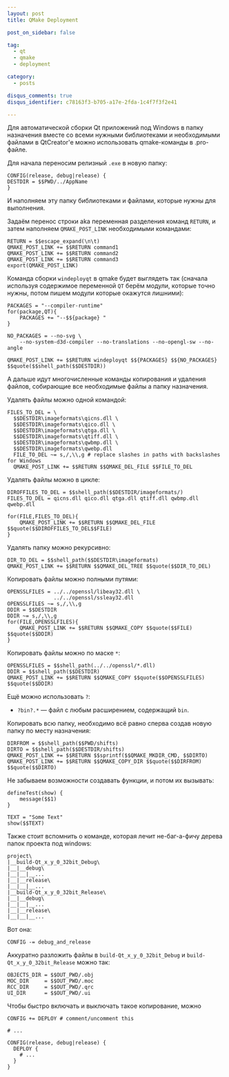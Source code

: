 ```yaml
---
layout: post
title: QMake Deployment

post_on_sidebar: false

tag:
  - qt
  - qmake
  - deployment

category:
  - posts

disqus_comments: true
disqus_identifier: c78163f3-b705-a17e-2fda-1c4f7f3f2e41

---
```


Для автоматической сборки Qt приложений под Windows в папку назначения вместе со всеми нужными библиотеками и необходимыми файлами в QtCreator'е можно использовать qmake-команды в .pro-файле.

Для начала переносим релизный `.exe` в новую папку:

``` qmake
CONFIG(release, debug|release) {
DESTDIR = $$PWD/../AppName
}
```

И наполняем эту папку библиотеками и файлами, которые нужны для выполнения.

Задаём перенос строки aka переменная разделения команд `RETURN`, и затем наполняем `QMAKE_POST_LINK` необходимыми командами:

``` qmake
RETURN = $$escape_expand(\n\t)
QMAKE_POST_LINK += $$RETURN command1
QMAKE_POST_LINK += $$RETURN command2
QMAKE_POST_LINK += $$RETURN command3
export(QMAKE_POST_LINK)
```
<!--more-->
Команда сборки `windeployqt` в qmake будет выглядеть так (сначала используя содержимое переменной `QT` берём модули, которые точно нужны, потом пишем модули которые окажутся лишними):

``` qmake
PACKAGES = "--compiler-runtime"
for(package,QT){
    PACKAGES += "--$${package} "
}

NO_PACKAGES = --no-svg \
    --no-system-d3d-compiler --no-translations --no-opengl-sw --no-angle

QMAKE_POST_LINK += $$RETURN windeployqt $${PACKAGES} $${NO_PACKAGES} $$quote($$shell_path($$DESTDIR))
```  

А дальше идут многочисленные команды копирования и удаления файлов, собирающие все необходимые файлы а папку назначения.

Удалять файлы можно одной командой:

``` qmake
FILES_TO_DEL = \
  $$DESTDIR\imageformats\qicns.dll \
  $$DESTDIR\imageformats\qico.dll \
  $$DESTDIR\imageformats\qtga.dll \
  $$DESTDIR\imageformats\qtiff.dll \
  $$DESTDIR\imageformats\qwbmp.dll \
  $$DESTDIR\imageformats\qwebp.dll
  FILE_TO_DEL ~= s,/,\\,g # replace slashes in paths with backslashes for Windows
  QMAKE_POST_LINK += $$RETURN $$QMAKE_DEL_FILE $$FILE_TO_DEL
```
Удалять файлы можно в цикле:

``` qmake
DIROFFILES_TO_DEL = $$shell_path($$DESTDIR/imageformats/)
FILES_TO_DEL = qicns.dll qico.dll qtga.dll qtiff.dll qwbmp.dll qwebp.dll

for(FILE,FILES_TO_DEL){
    QMAKE_POST_LINK += $$RETURN $$QMAKE_DEL_FILE $$quote($$DIROFFILES_TO_DEL$$FILE)
}
```

Удалять папку можно рекурсивно:

``` qmake
DIR_TO_DEL = $$shell_path($$DESTDIR\imageformats)
QMAKE_POST_LINK += $$RETURN $$QMAKE_DEL_TREE $$quote($$DIR_TO_DEL)
```
Копировать файлы можно полными путями:

``` qmake
OPENSSLFILES = ../../openssl/libeay32.dll \
               ../../openssl/ssleay32.dll
OPENSSLFILES ~= s,/,\\,g
DDIR = $$DESTDIR
DDIR ~= s,/,\\,g
for(FILE,OPENSSLFILES){
    QMAKE_POST_LINK += $$RETURN $$QMAKE_COPY $$quote($$FILE) $$quote($$DDIR)
}
```
Копировать файлы можно по маске `*`:

``` qmake
OPENSSLFILES = $$shell_path(../../openssl/*.dll)
DDIR = $$shell_path($$DESTDIR)
QMAKE_POST_LINK += $$RETURN $$QMAKE_COPY $$quote($$OPENSSLFILES) $$quote($$DDIR)
```
Ещё можно использовать `?`:
  * `?bin?.*` — файл с любым расширением, содержащий `bin`.

Копировать всю папку, необходимо всё равно сперва создав новую папку по месту назначения:

``` qmake
DIRFROM = $$shell_path($$PWD/shifts)
DIRTO = $$shell_path($$DESTDIR/shifts)
QMAKE_POST_LINK += $$RETURN $$sprintf($$QMAKE_MKDIR_CMD, $$DIRTO)
QMAKE_POST_LINK += $$RETURN $$QMAKE_COPY_DIR $$quote($$DIRFROM) $$quote($$DIRTO)
```

Не забываем  возможности создавать функции, и потом их вызывать:

``` qmake
defineTest(show) {
    message($$1)
}

TEXT = "Some Text"
show($$TEXT)
```


Также стоит вспомнить о команде, которая лечит не-баг-а-фичу дерева папок проекта под windows:

```
project\
|__build-Qt_x_y_0_32bit_Debug\
|__|__debug\
|__|__|__...
|__|__release\
|__|__|__...
|__build-Qt_x_y_0_32bit_Release\
|__|__debug\
|__|__|__...
|__|__release\
|__|__|__...
```

Вот она:

``` qmake
CONFIG -= debug_and_release
```

Аккуратно разложить файлы в `build-Qt_x_y_0_32bit_Debug` и `build-Qt_x_y_0_32bit_Release` можно так:

``` qmake
OBJECTS_DIR = $$OUT_PWD/.obj
MOC_DIR     = $$OUT_PWD/.moc
RCC_DIR     = $$OUT_PWD/.qrc
UI_DIR      = $$OUT_PWD/.ui
```

Чтобы быстро включать и выключать такое копирование, можно

``` qmake
CONFIG += DEPLOY # comment/uncomment this

# ...

CONFIG(release, debug|release) {
  DEPLOY {
    # ...
  }
}
```
